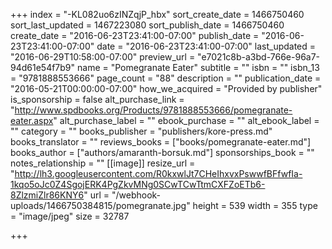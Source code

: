 +++
index = "-KL082uo6zINZqjP_hbx"
sort_create_date = 1466750460
sort_last_updated = 1467223080
sort_publish_date = 1466750460
create_date = "2016-06-23T23:41:00-07:00"
publish_date = "2016-06-23T23:41:00-07:00"
date = "2016-06-23T23:41:00-07:00"
last_updated = "2016-06-29T10:58:00-07:00"
preview_url = "e7021c8b-a3bd-766e-96a7-94d61e54f7b9"
name = "Pomegranate Eater"
subtitle = ""
isbn = ""
isbn_13 = "9781888553666"
page_count = "88"
description = ""
publication_date = "2016-05-21T00:00:00-07:00"
how_we_acquired = "Provided by publisher"
is_sponsorship = false
alt_purchase_link = "http://www.spdbooks.org/Products/9781888553666/pomegranate-eater.aspx"
alt_purchase_label = ""
ebook_purchase = ""
alt_ebook_label = ""
category = ""
books_publisher = "publishers/kore-press.md"
books_translator = ""
reviews_books = ["books/pomegranate-eater.md"]
books_author = ["authors/amaranth-borsuk.md"]
sponsorships_book = ""
notes_relationship = ""
[[image]]
resize_url = "http://lh3.googleusercontent.com/R0kxwlJt7CHeIhxvxPswwfBFfwfIa-1kqo5oJc0Z4SgojERK4PgZkvMNg0SCwTCwTtmCXFZoETb6-8ZlzmiZlr86KNY6"
url = "/webhook-uploads/1466750384815/pomegranate.jpg"
height = 539
width = 355
type = "image/jpeg"
size = 32787

+++

